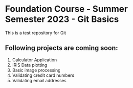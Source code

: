 # Foundation Course - Summer Semester 2023 - Git Basics
This is a test repository for Git

## Following projects are coming soon:

1. Calculator Application
2. IRIS Data plotting
3. Basic image processing
4. Validating credit card numbers
5. Validating email addresses
